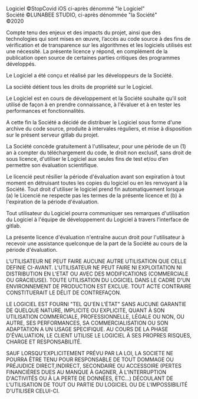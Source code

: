 Logiciel ©StopCovid iOS ci-après dénommé "le Logiciel"  
Société ©LUNABEE STUDIO, ci-après dénommée "la Société"  
©2020

Compte tenu des enjeux et des impacts du projet, ainsi que des technologies qui sont mises en œuvre, l’accès au code source à des fins de vérification et de transparence sur les algorithmes et les logiciels utilisés est une nécessité. La présente licence y répond, en complément de la publication open source de certaines parties critiques des programmes développés.

Le Logiciel a été conçu et réalisé par les développeurs de la Société.

La société détient tous les droits de propriété sur le Logiciel.

Le Logiciel est en cours de développement et la Société souhaite qu'il soit utilisé de façon à en prendre connaissance, à l'évaluer et à en tester les performances et fonctionnalités.

A cette fin la Société a décidé de distribuer le Logiciel sous forme d'une archive du code source, produite à intervales réguliers, et mise à disposition sur le présent serveur gitlab du projet.

La Société concède gratuitement à l'utilisateur, pour une période de un (1) an à compter du téléchargement du code, le droit non exclusif, sans droit de sous licence, d'utiliser le Logiciel aux seules fins de test et/ou d’en permettre son évaluation scientifique.

Le licencié peut résilier la période d'évaluation avant son expiration à tout moment en détruisant toutes les copies du logiciel ou en les renvoyant à la Société. Tout droit d'utiliser le logiciel prend fin automatiquement lorsque (a) le Licencié ne respecte pas les termes de la présente licence et (b) à l'expiration de la période d'évaluation.

Tout utilisateur du Logiciel pourra communiquer ses remarques d'utilisation du Logiciel à l'équipe de développement du Logiciel à travers l'interface de gitlab.

La présente licence d'évaluation n'entraîne aucun droit pour l'utilisateur à recevoir une assistance quelconque de la part de la Société au cours de la période d'évaluation.

L'UTILISATEUR NE PEUT FAIRE AUCUNE AUTRE UTILISATION QUE CELLE DEFINIE CI-AVANT.
L'UTILISATEUR NE PEUT FAIRE NI EXPLOITATION NI DISTRIBUTION EN L'ETAT OU AVEC DES MODIFICATIONS (COMMERCIALE OU GRACIEUSE). TOUTE UTILISATION DU LOGICIEL DANS LE CADRE D'UN ENVIRONNEMENT DE PRODUCTION EST EXCLUE. TOUT ACTE CONTRAIRE CONSTITUERAIT LE DÉLIT DE CONTREFAÇON.

LE LOGICIEL EST FOURNI "TEL QU'EN L'ÉTAT" SANS AUCUNE GARANTIE DE QUELQUE NATURE, IMPLICITE OU EXPLICITE, QUANT À SON UTILISATION COMMERCIALE, PROFESSIONNELLE, LÉGALE OU NON, OU AUTRE, SES PERFORMANCES, SA COMMERCIALISATION OU SON ADAPTATION A UN USAGE SPECIFIQUE.
AU COURS DE LA PHASE D'ÉVALUATION, LE CLIENT UTILISE LE LOGICIEL À SES PROPRES RISQUES, CHARGE ET RESPONSABILITÉ.

SAUF LORSQU'EXPLICITEMENT PRÉVU PAR LA LOI, LA SOCIETE NE POURRA ÊTRE TENU POUR RESPONSABLE DE TOUT DOMMAGE OU PRÉJUDICE DIRECT,INDIRECT, SECONDAIRE OU ACCESSOIRE (PERTES FINANCIÈRES DUES AU MANQUE À GAGNER, À L'INTERRUPTION D'ACTIVITÉS OU À LA PERTE DE DONNÉES, ETC...) DÉCOULANT DE L'UTILISATION DE TOUT OU PARTIE DU LOGICIEL OU DE L'IMPOSSIBILITÉ D'UTILISER CELUI-CI.
